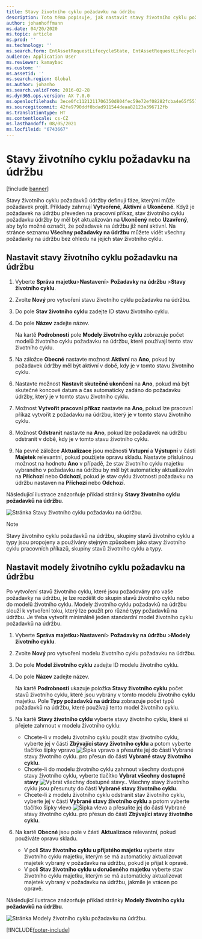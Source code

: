 ```yaml
---
title: Stavy životního cyklu požadavku na údržbu
description: Toto téma popisuje, jak nastavit stavy životního cyklu požadavků na údržbu v modulu Správa majetku.
author: johanhoffmann
ms.date: 04/20/2020
ms.topic: article
ms.prod: ''
ms.technology: ''
ms.search.form: EntAssetRequestLifecycleState, EntAssetRequestLifecycleModel
audience: Application User
ms.reviewer: kamaybac
ms.custom: ''
ms.assetid: ''
ms.search.region: Global
ms.author: johanho
ms.search.validFrom: 2016-02-28
ms.dyn365.ops.version: AX 7.0.0
ms.openlocfilehash: 3ece0fc1121211706350d804fec59e72ef08282fcba4e65f557a510834738b11
ms.sourcegitcommit: 42fe9790ddf0bdad911544deaa82123a396712fb
ms.translationtype: HT
ms.contentlocale: cs-CZ
ms.lasthandoff: 08/05/2021
ms.locfileid: "6743667"
---
```

# <a name="maintenance-request-lifecycle-states"></a>Stavy životního cyklu požadavku na údržbu

[!include [banner](../../includes/banner.md)]

 


Stavy životního cyklu požadavků údržby definují fáze, kterými může požadavek projít. Příklady zahrnují **Vytvořené**, **Aktivní** a **Ukončené**. Když je požadavek na údržbu převeden na pracovní příkaz, stav životního cyklu požadavku údržby by měl být aktualizován na **Ukončený** nebo **Uzavřený**, aby bylo možné označit, že požadavek na údržbu již není aktivní. Na stránce seznamu **Všechny požadavky na údržbu** můžete vidět všechny požadavky na údržbu bez ohledu na jejich stav životního cyklu.

## <a name="set-up-maintenance-request-lifecycle-states"></a>Nastavit stavy životního cyklu požadavku na údržbu

1. Vyberte **Správa majetku**\>**Nastavení**\> **Požadavky na údržbu** \>**Stavy životního cyklu**.
2. Zvolte **Nový** pro vytvoření stavu životního cyklu požadavku na údržbu.
3. Do pole **Stav životního cyklu** zadejte ID stavu životního cyklu.
4. Do pole **Název** zadejte název.

    Na kartě **Podrobnosti** pole **Modely životního cyklu** zobrazuje počet modelů životního cyklu požadavku na údržbu, které používají tento stav životního cyklu.

5. Na záložce **Obecné** nastavte možnost **Aktivní** na **Ano**, pokud by požadavek údržby měl být aktivní v době, kdy je v tomto stavu životního cyklu.
6. Nastavte možnost **Nastavit skutečné ukončení** na **Ano**, pokud má být skutečné koncové datum a čas automaticky zadáno do požadavku údržby, který je v tomto stavu životního cyklu.
7. Možnost **Vytvořit pracovní příkaz** nastavte na **Ano**, pokud lze pracovní příkaz vytvořit z požadavku na údržbu, který je v tomto stavu životního cyklu.
8. Možnost **Odstranit** nastavte na **Ano**, pokud lze požadavek na údržbu odstranit v době, kdy je v tomto stavu životního cyklu.
9. Na pevné záložce **Aktualizace** jsou možnosti **Vstupní** a **Výstupní** v části **Majetek** relevantní, pokud použijete opravu skladu. Nastavte příslušnou možnost na hodnotu **Ano** v případě, že stav životního cyklu majetku vybraného v požadavku na údržbu by měl být automaticky aktualizován na **Příchozí** nebo **Odchozí**, pokud je stav cyklu životnosti požadavku na údržbu nastaven na **Příchozí** nebo **Odchozí**.

Následující ilustrace znázorňuje příklad stránky **Stavy životního cyklu požadavků na údržbu**.

![Stránka Stavy životního cyklu požadavku na údržbu.](media/02-setup-for-requests.png)

> [!NOTE]
> Stavy životního cyklu požadavků na údržbu, skupiny stavů životního cyklu a typy jsou propojeny a používány stejným způsobem jako stavy životního cyklu pracovních příkazů, skupiny stavů životního cyklu a typy. 

## <a name="set-up-maintenance-request-lifecycle-models"></a>Nastavit modely životního cyklu požadavku na údržbu

Po vytvoření stavů životního cyklu, které jsou požadovány pro vaše požadavky na údržbu, je lze rozdělit do skupin stavů životního cyklu nebo do modelů životního cyklu. Modely životního cyklu požadavků na údržbu slouží k vytvoření toku, který lze použít pro různé typy požadavků na údržbu. Je třeba vytvořit minimálně jeden standardní model životního cyklu požadavků na údržbu.

1. Vyberte **Správa majetku**\>**Nastavení**\> **Požadavky na údržbu** \>**Modely životního cyklu**.
2. Zvolte **Nový** pro vytvoření modelu životního cyklu požadavku na údržbu.
3. Do pole **Model životního cyklu** zadejte ID modelu životního cyklu.
4. Do pole **Název** zadejte název.

    Na kartě **Podrobnosti** ukazuje položka **Stavy životního cyklu** počet stavů životního cyklu, které jsou vybrány v tomto modelu životního cyklu majetku. Pole **Typy požadavků na údržbu** zobrazuje počet typů požadavků na údržbu, které používají tento model životního cyklu.

5. Na kartě **Stavy životního cyklu** vyberte stavy životního cyklu, které si přejete zahrnout v modelu životního cyklu:

    - Chcete-li v modelu životního cyklu použít stav životního cyklu, vyberte jej v části **Zbývající stavy životního cyklu** a potom vyberte tlačítko šipky vpravo ![Šipka vpravo](media/03-setup-for-requests.png) a přesuňte jej do části Vybrané stavy životního cyklu. pro přesun do části **Vybrané stavy životního cyklu**.
    - Chcete-li do modelu životního cyklu zahrnout všechny dostupné stavy životního cyklu, vyberte tlačítko **Vybrat všechny dostupné stavy** ![Vybrat všechny dostupné stavy.](media/04-setup-for-requests.png). Všechny stavy životního cyklu jsou přesunuty do části **Vybrané stavy životního cyklu**.
    - Chcete-li z modelu životního cyklu odstranit stav životního cyklu, vyberte jej v části **Vybrané stavy životního cyklu** a potom vyberte tlačítko šipky vlevo ![Šipka vlevo](media/05-setup-for-requests.png) a přesuňte jej do části Vybrané stavy životního cyklu. pro přesun do části **Zbývající stavy životního cyklu**.

6. Na kartě **Obecné** jsou pole v části **Aktualizace** relevantní, pokud používáte opravu skladu.

    - V poli **Stav životního cyklu u přijatého majetku** vyberte stav životního cyklu majetku, kterým se má automaticky aktualizovat majetek vybraný v požadavku na údržbu, pokud je přijat k opravě.
    - V poli **Stav životního cyklu u doručeného majetku** vyberte stav životního cyklu majetku, kterým se má automaticky aktualizovat majetek vybraný v požadavku na údržbu, jakmile je vrácen po opravě.

Následující ilustrace znázorňuje příklad stránky **Modely životního cyklu požadavků na údržbu**.

![Stránka Modely životního cyklu požadavku na údržbu.](media/06-setup-for-requests.png)


[!INCLUDE[footer-include](../../../includes/footer-banner.md)]